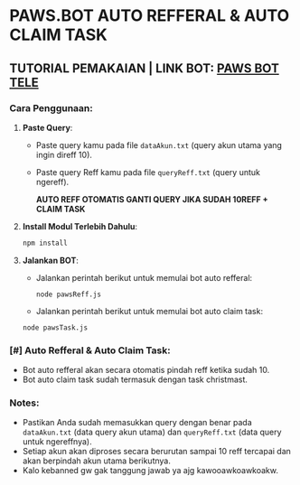 # PAWS.BOT AUTO REFFERAL & AUTO CLAIM TASK

## TUTORIAL PEMAKAIAN | LINK BOT: [PAWS BOT TELE](https://t.me/PAWSOG_bot/PAWS?startapp=wwUszmLF)

### Cara Penggunaan:
1. **Paste Query**: 
   - Paste query kamu pada file `dataAkun.txt` (query akun utama yang ingin direff 10).
   - Paste query Reff kamu pada file `queryReff.txt` (query untuk ngereff).

     **AUTO REFF OTOMATIS GANTI QUERY JIKA SUDAH 10REFF + CLAIM TASK**

2. **Install Modul Terlebih Dahulu**: 
     ```bash
     npm install
     ```

3. **Jalankan BOT**:
   - Jalankan perintah berikut untuk memulai bot auto refferal:
     ```
     node pawsReff.js
     ```
    - Jalankan perintah berikut untuk memulai bot auto claim task:
     ```
     node pawsTask.js
     ```

### [#] **Auto Refferal & Auto Claim Task**:
   - Bot auto refferal akan secara otomatis pindah reff ketika sudah 10.
   - Bot auto claim task sudah termasuk dengan task christmast.

### Notes:
- Pastikan Anda sudah memasukkan query dengan benar pada `dataAkun.txt` (data query akun utama) dan `queryReff.txt` (data query untuk ngereffnya).
- Setiap akun akan diproses secara berurutan sampai 10 reff tercapai dan akan berpindah akun utama berikutnya.
- Kalo kebanned gw gak tanggung jawab ya ajg kawooawkoawkoakw.
